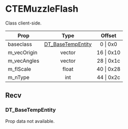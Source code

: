 # CTEMuzzleFlash

Class client-side.

|Prop|Type|Offset|
|---|:-:|:-:|
|baseclass|[DT_BaseTempEntity](#dt_basetempentity)|0 \| 0x0|
|m_vecOrigin|vector|16 \| 0x10|
|m_vecAngles|vector|28 \| 0x1c|
|m_flScale|float|40 \| 0x28|
|m_nType|int|44 \| 0x2c|

## Recv

### DT_BaseTempEntity

Prop data not available.
